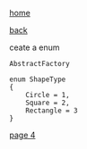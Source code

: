 [home](./page01.md)

[back](./page02.md)


ceate a enum

```
AbstractFactory
```


```
enum ShapeType
{
    Circle = 1,
    Square = 2,
    Rectangle = 3
}
```



[page 4](./page04.md)
